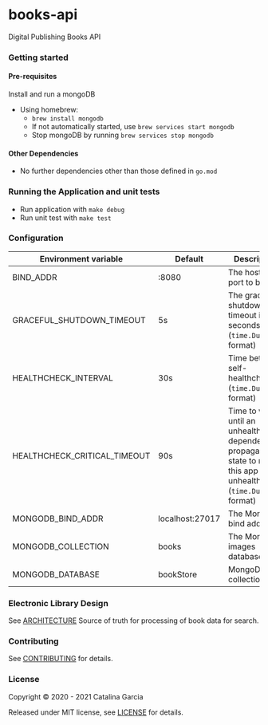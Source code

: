 books-api
================
Digital Publishing Books API

### Getting started

#### Pre-requisites

Install and run a mongoDB

- Using homebrew:
    - `brew install mongodb`
    - If not automatically started, use `brew services start mongodb`
    - Stop mongoDB by running `brew services stop mongodb`

#### Other Dependencies

* No further dependencies other than those defined in `go.mod`

### Running the Application and unit tests

- Run application with `make debug`
- Run unit test with `make test`

### Configuration

| Environment variable         | Default         | Description
| ---------------------------- | --------------- | ------------------------------------------------------------------------------------------------------------------ |
| BIND_ADDR                    | :8080           | The host and port to bind to                                                                                       |
| GRACEFUL_SHUTDOWN_TIMEOUT    | 5s              | The graceful shutdown timeout in seconds (`time.Duration` format)                                                  |
| HEALTHCHECK_INTERVAL         | 30s             | Time between self-healthchecks (`time.Duration` format)                                                            |
| HEALTHCHECK_CRITICAL_TIMEOUT | 90s             | Time to wait until an unhealthy dependent propagates its state to make this app unhealthy (`time.Duration` format) |
| MONGODB_BIND_ADDR            | localhost:27017 | The MongoDB bind address                                                                                           |
| MONGODB_COLLECTION           | books           | The MongoDB images database                                                                                        |
| MONGODB_DATABASE             | bookStore       | MongoDB collection                                                                                                 |

### Electronic Library Design

See [ARCHITECTURE](architecture/README.md) Source of truth for processing of book data for search.

### Contributing

See [CONTRIBUTING](CONTRIBUTING.md) for details.

### License

Copyright © 2020 - 2021 Catalina Garcia

Released under MIT license, see [LICENSE](LICENSE.md) for details.